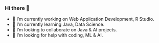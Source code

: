 ### Hi there 👋
- 🔭 I’m currently working on Web Application Development, R Studio.
- 🌱 I’m currently learning Java, Data Science.
- 👯 I’m looking to collaborate on Java & AI projects.
- 🤔 I’m looking for help with coding, ML & AI.
<!--
**ArigelaRajesh/ArigelaRajesh** is a ✨ _special_ ✨ repository because its `README.md` (this file) appears on your GitHub profile.

Here are some ideas to get you started:

- 🔭 I’m currently working on ...
- 🌱 I’m currently learning ...
- 👯 I’m looking to collaborate on ...
- 🤔 I’m looking for help with ...
- 💬 Ask me about ...
- 📫 How to reach me: ...
- 😄 Pronouns: ...
- ⚡ Fun fact: ...
-->
